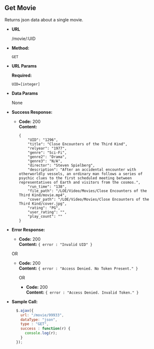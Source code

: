 **Get Movie**
----
  Returns json data about a single movie.

* **URL**

  /movie/:UID

* **Method:**

  `GET`

*  **URL Params**

   **Required:**

   `UID=[integer]`

* **Data Params**

  None

* **Success Response:**

  * **Code:** 200 <br />
    **Content:**
    ```
    {
        "UID": "1296",
        "title": "Close Encounters of the Third Kind",
        "relyear": "1977",
        "genre": "Sci-Fi",
        "genre2": "Drama",
        "genre3": "N/A",
        "director": "Steven Spielberg",
        "description": "After an accidental encounter with otherworldly vessels, an ordinary man follows a series of psychic clues to the first scheduled meeting between representatives of Earth and visitors from the cosmos.",
        "run_time": "138",
        "file_path": "/LOE/Video/Movies/Close Encounters of the Third Kind/movie.mp4",
        "cover_path": "/LOE/Video/Movies/Close Encounters of the Third Kind/cover.jpg",
        "rating": "PG",
        "user_rating": "",
        "play_count": ""
    }
    ```

* **Error Response:**

  * **Code:** 200 <br />
    **Content:** `{ error : "Invalid UID" }`

  OR

  * **Code:** 200 <br />
    **Content:** `{ error : "Access Denied. No Token Present." }`

    OR

    * **Code:** 200 <br />
      **Content:** `{ error : "Access Denied. Invalid Token." }`

* **Sample Call:**

  ```javascript
    $.ajax({
      url: "/movie/99933",
      dataType: "json",
      type : "GET",
      success : function(r) {
        console.log(r);
      }
    });
  ```

